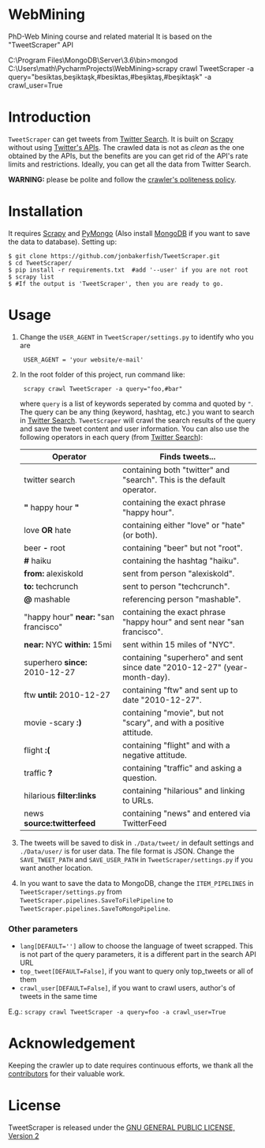 # WebMining
PhD-Web Mining course and related material
It is based on the "TweetScraper" API  

C:\Program Files\MongoDB\Server\3.6\bin>mongod
C:\Users\math\PycharmProjects\WebMining>scrapy crawl TweetScraper -a query="besiktas,beşiktaşk,#besiktas,#beşiktaş,#beşiktaşk" -a crawl_user=True



# Introduction #
`TweetScraper` can get tweets from [Twitter Search](https://twitter.com/search-home). 
It is built on [Scrapy](http://scrapy.org/) without using [Twitter's APIs](https://dev.twitter.com/rest/public).
The crawled data is not as *clean* as the one obtained by the APIs, but the benefits are you can get rid of the API's rate limits and restrictions. Ideally, you can get all the data from Twitter Search.

**WARNING:** please be polite and follow the [crawler's politeness policy](https://en.wikipedia.org/wiki/Web_crawler#Politeness_policy).
 

# Installation #
It requires [Scrapy](http://scrapy.org/) and [PyMongo](https://api.mongodb.org/python/current/) (Also install [MongoDB](https://www.mongodb.org/) if you want to save the data to database). Setting up:

    $ git clone https://github.com/jonbakerfish/TweetScraper.git
    $ cd TweetScraper/
    $ pip install -r requirements.txt  #add '--user' if you are not root
	$ scrapy list
	$ #If the output is 'TweetScraper', then you are ready to go.

# Usage #
1. Change the `USER_AGENT` in `TweetScraper/settings.py` to identify who you are
	
		USER_AGENT = 'your website/e-mail'

2. In the root folder of this project, run command like: 

		scrapy crawl TweetScraper -a query="foo,#bar"

	where `query` is a list of keywords seperated by comma and quoted by `"`. The query can be any thing (keyword, hashtag, etc.) you want to search in [Twitter Search](https://twitter.com/search-home). `TweetScraper` will crawl the search results of the query and save the tweet content and user information. You can also use the following operators in each query (from [Twitter Search](https://twitter.com/search-home)):
	
	| Operator | Finds tweets... |
	| --- | --- |
	| twitter search | containing both "twitter" and "search". This is the default operator. |
	| **"** happy hour **"** | containing the exact phrase "happy hour". |
	| love **OR** hate | containing either "love" or "hate" (or both). |
	| beer **-** root | containing "beer" but not "root". |
	| **#** haiku | containing the hashtag "haiku". |
	| **from:** alexiskold | sent from person "alexiskold". |
	| **to:** techcrunch | sent to person "techcrunch". |
	| **@** mashable | referencing person "mashable". |
	| "happy hour" **near:** "san francisco" | containing the exact phrase "happy hour" and sent near "san francisco". |
	| **near:** NYC **within:** 15mi | sent within 15 miles of "NYC". |
	| superhero **since:** 2010-12-27 | containing "superhero" and sent since date "2010-12-27" (year-month-day). |
	| ftw **until:** 2010-12-27 | containing "ftw" and sent up to date "2010-12-27". |
	| movie -scary **:)** | containing "movie", but not "scary", and with a positive attitude. |
	| flight **:(** | containing "flight" and with a negative attitude. |
	| traffic **?** | containing "traffic" and asking a question. |
	| hilarious **filter:links** | containing "hilarious" and linking to URLs. |
	| news **source:twitterfeed** | containing "news" and entered via TwitterFeed |

3. The tweets will be saved to disk in `./Data/tweet/` in default settings and `./Data/user/` is for user data. The file format is JSON. Change the `SAVE_TWEET_PATH` and `SAVE_USER_PATH` in `TweetScraper/settings.py` if you want another location.

4.  In you want to save the data to MongoDB, change the `ITEM_PIPELINES` in `TweetScraper/settings.py` from `TweetScraper.pipelines.SaveToFilePipeline` to `TweetScraper.pipelines.SaveToMongoPipeline`.

### Other parameters
* `lang[DEFAULT='']` allow to choose the language of tweet scrapped. This is not part of the query parameters, it is a different part in the search API URL
* `top_tweet[DEFAULT=False]`, if you want to query only top_tweets or all of them
* `crawl_user[DEFAULT=False]`, if you want to crawl users, author's of tweets in the same time

E.g.: `scrapy crawl TweetScraper -a query=foo -a crawl_user=True`


# Acknowledgement #
Keeping the crawler up to date requires continuous efforts, we thank all the [contributors](https://github.com/jonbakerfish/TweetScraper/graphs/contributors) for their valuable work.


# License #
TweetScraper is released under the [GNU GENERAL PUBLIC LICENSE, Version 2](https://github.com/jonbakerfish/TweetScraper/blob/master/LICENSE)















